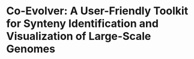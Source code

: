 # Co-Evolver: A User-Friendly Toolkit for Synteny Identification and Visualization of Large-Scale Genomes
